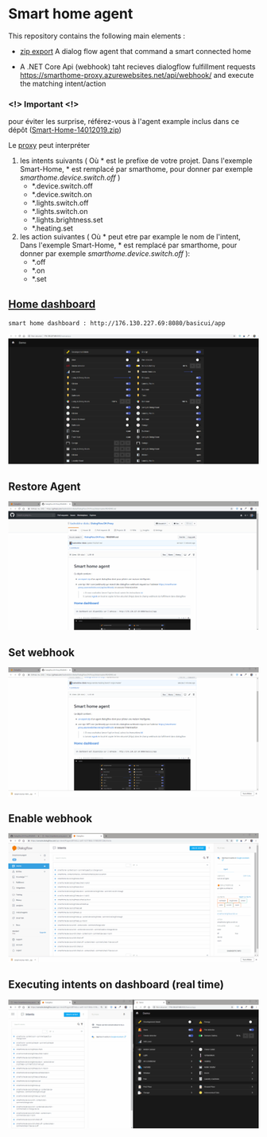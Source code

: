 # Smart home agent

This repository contains the following main elements :

- [zip export](https://github.com/badreddine-dlaila/DialogFlow.OH.Proxy/raw/master/Smart-Home-14012019.zip) A dialog flow agent that command a smart connected home

- A .NET Core Api (webhook) taht recieves dialogflow fulfillment requests https://smarthome-proxy.azurewebsites.net/api/webhook/ and execute the matching intent/action

### <!> Important <!>

pour éviter les surprise, référez-vous à l'agent example inclus dans ce dépôt ([Smart-Home-14012019.zip](https://github.com/badreddine-dlaila/DialogFlow.OH.Proxy/raw/master/Smart-Home-14012019.zip))

Le [proxy](https://smarthome-proxy.azurewebsites.net/api/info) peut interpréter
1. les intents suivants ( Où * est le prefixe de votre projet. Dans l'exemple Smart-Home, * est remplacé par smarthome, pour donner par exemple *smarthome.device.switch.off* )
    - *.device.switch.off
    - *.device.switch.on
    - *.lights.switch.off
    - *.lights.switch.on
    - *.lights.brightness.set
    - *.heating.set
 2. les action suivantes ( Où * peut etre par example le nom de l'intent, Dans l'exemple Smart-Home, * est remplacé par smarthome, pour donner par exemple *smarthome.device.switch.off* ):
    - *.off
    - *.on
    - *.set

## [Home dashboard](http://176.130.227.69:8080/basicui/app)
    smart home dashboard : http://176.130.227.69:8080/basicui/app
![openhab dashboard](Images/B5CDAA9F-1D8F-4796-854B-252E93298229.jpg)

## Restore Agent
![Restore Agent](Images/resore_agent.gif)
## Set webhook
![Set webhhok](Images/set_webhhok.gif)
## Enable webhook
![Enable webhhok](Images/enable_webhhok_call.gif)
## Executing intents on dashboard (real time)
![Executing intents](Images/executing_intents.gif)
    
 



